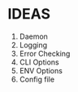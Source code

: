 # IDEAS

  1. Daemon
  2. Logging
  3. Error Checking
  4. CLI Options
  5. ENV Options
  6. Config file
